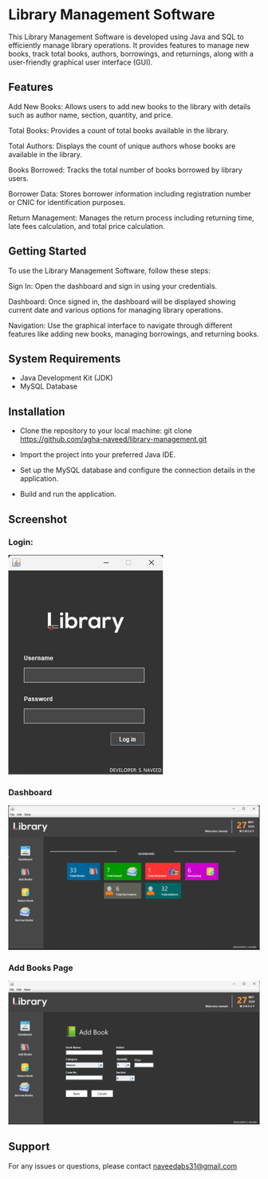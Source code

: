 # Library Management Software
This Library Management Software is developed using Java and SQL to efficiently manage library operations. It provides features to manage new books, track total books, authors, borrowings, and returnings, along with a user-friendly graphical user interface (GUI).

## Features
Add New Books: Allows users to add new books to the library with details such as author name, section, quantity, and price.

Total Books: Provides a count of total books available in the library.

Total Authors: Displays the count of unique authors whose books are available in the library.

Books Borrowed: Tracks the total number of books borrowed by library users.

Borrower Data: Stores borrower information including registration number or CNIC for identification purposes.

Return Management: Manages the return process including returning time, late fees calculation, and total price calculation.

## Getting Started
To use the Library Management Software, follow these steps:

Sign In: Open the dashboard and sign in using your credentials.

Dashboard: Once signed in, the dashboard will be displayed showing current date and various options for managing library operations.

Navigation: Use the graphical interface to navigate through different features like adding new books, managing borrowings, and returning books.

## System Requirements
 - Java Development Kit (JDK)
 - MySQL Database

## Installation
 - Clone the repository to your local machine:
   git clone https://github.com/agha-naveed/library-management.git

 - Import the project into your preferred Java IDE.
 - Set up the MySQL database and configure the connection details in the application.
 - Build and run the application.

## Screenshot
### Login:
<img src="https://raw.githubusercontent.com/agha-naveed/library-management/main/Libray_Management/SS/Screenshot%202024-05-27%20221155.png">

### Dashboard
<img src="https://raw.githubusercontent.com/agha-naveed/library-management/main/Libray_Management/SS/Screenshot%202024-05-27%20221225.png">

### Add Books Page
<img src="https://raw.githubusercontent.com/agha-naveed/library-management/main/Libray_Management/SS/Screenshot%202024-05-27%20221236.png">

## Support
For any issues or questions, please contact naveedabs31@gmail.com
